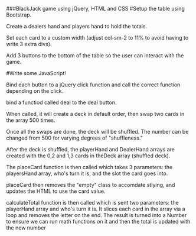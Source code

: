 ###BlackJack game using jQuery, HTML and CSS
#Setup the table using Bootstrap.

Create a dealers hand and players hand to hold the totals.

Set each card to a custom width (adjust col-sm-2 to 11% to avoid having to write 3 extra divs).

Add 3 buttons to the bottom of the table so the user can interact with the game.

#Write some JavaScript!

Bind each button to a jQuery click function and call the correct function depending on the click.

bind a functiod called deal to the deal button.

When called, it will create a deck in default order, then swap two cards in the array 500 times.

Once all the swaps are done, the deck will be shuffled. The number can be changed from 500 for varying degrees of "shuffleness."

After the deck is shuffled, the playerHand and DealerHand arrays are created with the 0,2 and 1,3 cards in theDeck array (shuffled deck).

The placeCard function is then called which takes 3 parameters: the playersHand array, who's turn it is, and the slot the card goes into.

placeCard then removes the "empty" class to accomdate stlying, and updates the HTML to use the card value.

calculateTotal function is then called which is sent two parameters: the playerHand array and who's turn it is. It slices each card in the array via a loop and removes the letter on the end. The result is turned into a Number to ensure we can run math functions on it and then the total is updated with the new number
